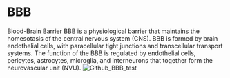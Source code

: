 # BBB
Blood-Brain Barrier
BBB is a physiological barrier that maintains the homesotasis of the central nervous system (CNS).
BBB is formed by brain endothelial cells, with paracellular tight junctions and transcellular transport systems.
The function of the BBB is regulated by endothelial cells, pericytes, astrocytes, microglia, and interneurons that together form the neurovascular unit (NVU).
![Github_BBB_test](https://user-images.githubusercontent.com/53610036/203330511-cab4787f-227b-474a-a03a-6f333338c183.png)
